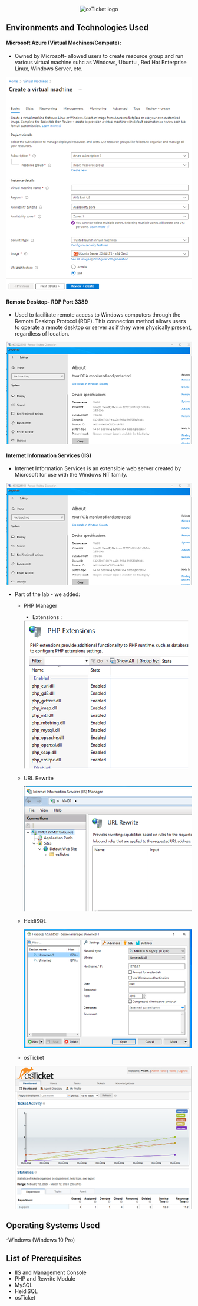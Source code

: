 <p align="center">
<img src="https://i.imgur.com/Clzj7Xs.png" alt="osTicket logo"/>
</p>
<h2>Environments and Technologies Used</h2>


<h4>Microsoft Azure (Virtual Machines/Compute):</h4>

- Owned by Microsoft- allowed users to create resource group and run various virtual machine suhc as Windows, Ubuntu , Red Hat Enterprise Linux, Windows Server, etc.
<p align="center">
<img src="images/azure.png" alt="osTicket logo"/>
</p>

<h4>Remote Desktop- RDP Port 3389 </h4>

- <p> Used to facilitate remote access to Windows computers through the Remote Desktop Protocol (RDP). This connection method allows users to operate a remote desktop or server as if they were physically present, regardless of location. </p>

<p align="center">
<img src="images/VM1.png" alt="VM1 pic"/>
</p>

 <h4>Internet Information Services (IIS) </h4>

- Internet Information Services is an extensible web server created by Microsoft for use with the Windows NT family.
<p align="center">
<img src="images/VM1.png" alt="VM1 pic"/>
</p>

- Part of the lab - we added:
    - PHP Manager
        - Extensions :
        <img src="images/phpextensions.png" alt="phpextension screenshot"/>

    - URL Rewrite
        
        <img src="images/URLRewrite.png" alt="URLrewrite screenshot"/>

    - HeidiSQL
        
         <img src="images/HeidiSQL.png" alt="HeidiSQL screenshot"/>

    - osTicket

     <img src="images/osticketdashbaord.png" alt="osticketdashbaord screenshot"/>
        

    

<h2>Operating Systems Used </h2>

-Windows (Windows 10 Pro)

<h2>List of Prerequisites</h2>

- IIS and Management Console
- PHP and Rewrite Module
- MySQL
- HeidiSQL
- osTicket
